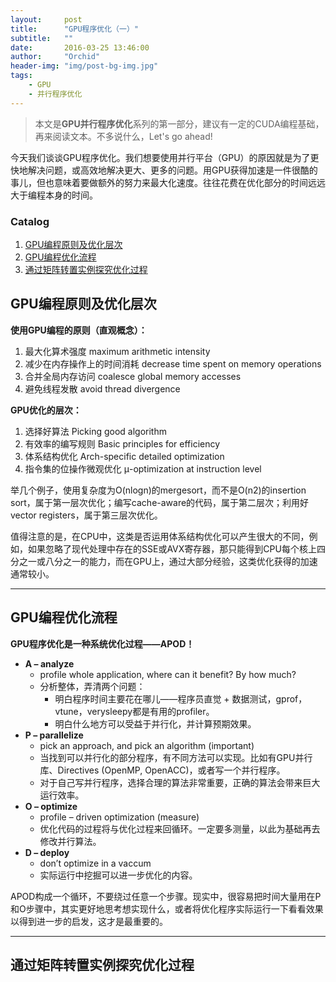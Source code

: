 ```yaml
---
layout:     post
title:      "GPU程序优化（一）"
subtitle:   ""
date:       2016-03-25 13:46:00
author:     "Orchid"
header-img: "img/post-bg-img.jpg"
tags:
    - GPU
    - 并行程序优化
---
```


> 本文是**GPU并行程序优化**系列的第一部分，建议有一定的CUDA编程基础，再来阅读文本。不多说什么，Let's go ahead!

今天我们谈谈GPU程序优化。我们想要使用并行平台（GPU）的原因就是为了更快地解决问题，或高效地解决更大、更多的问题。用GPU获得加速是一件很酷的事儿，但也意味着要做额外的努力来最大化速度。往往花费在优化部分的时间远远大于编程本身的时间。

### Catalog

1. [GPU编程原则及优化层次](#gpu)
2. [GPU编程优化流程](#gpu-1)
3. [通过矩阵转置实例探究优化过程](#section)


## GPU编程原则及优化层次

**使用GPU编程的原则（直观概念）：**

1. 最大化算术强度 maximum arithmetic intensity
2. 减少在内存操作上的时间消耗 decrease time spent on memory operations
3. 合并全局内存访问 coalesce global memory accesses
4. 避免线程发散 avoid thread divergence

**GPU优化的层次：**

1. 选择好算法 Picking good algorithm
2. 有效率的编写规则 Basic principles for efficiency
3. 体系结构优化 Arch-specific detailed optimization
4. 指令集的位操作微观优化 μ-optimization at instruction level

举几个例子，使用复杂度为O(nlogn)的mergesort，而不是O(n2)的insertion sort，属于第一层次优化；编写cache-aware的代码，属于第二层次；利用好vector registers，属于第三层次优化。

值得注意的是，在CPU中，这类是否运用体系结构优化可以产生很大的不同，例如，如果忽略了现代处理中存在的SSE或AVX寄存器，那只能得到CPU每个核上四分之一或八分之一的能力，而在GPU上，通过大部分经验，这类优化获得的加速通常较小。

---

## GPU编程优化流程

**GPU程序优化是一种系统优化过程——APOD！**

- **A – analyze**
  * profile whole application, where can it benefit? By how much?
  * 分析整体，弄清两个问题：
    + 明白程序时间主要花在哪儿——程序员直觉 + 数据测试，gprof，vtune，verysleepy都是有用的profiler。
    + 明白什么地方可以受益于并行化，并计算预期效果。
- **P – parallelize**
  * pick an approach, and pick an algorithm (important)
  * 当找到可以并行化的部分程序，有不同方法可以实现。比如有GPU并行库、Directives (OpenMP, OpenACC)，或者写一个并行程序。
  * 对于自己写并行程序，选择合理的算法非常重要，正确的算法会带来巨大运行效率。
- **O – optimize**
  * profile – driven optimization (measure)
  * 优化代码的过程将与优化过程来回循环。一定要多测量，以此为基础再去修改并行算法。
- **D – deploy**
  * don’t optimize in a vaccum
  * 实际运行中挖掘可以进一步优化的内容。

APOD构成一个循环，不要绕过任意一个步骤。现实中，很容易把时间大量用在P和O步骤中，其实更好地思考想实现什么，或者将优化程序实际运行一下看看效果以得到进一步的启发，这才是最重要的。

---

## 通过矩阵转置实例探究优化过程
